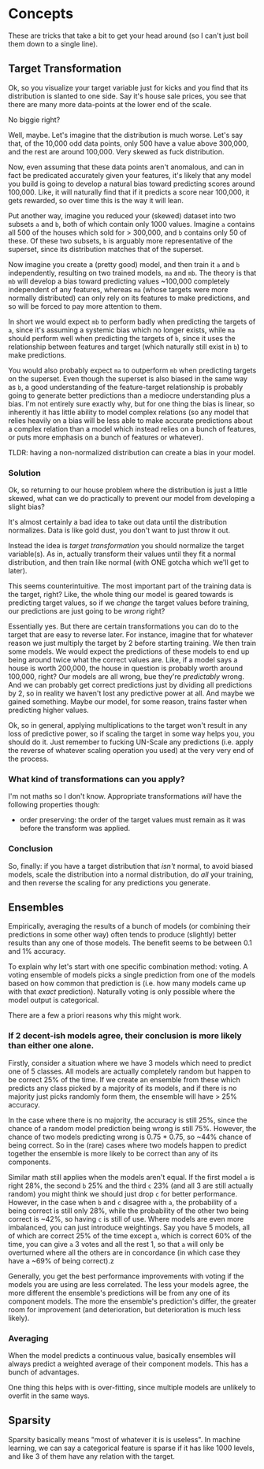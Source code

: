 # Concepts

These are tricks that take a bit to get your head around (so I can't just boil them down to a single line).

## Target Transformation

Ok, so you visualize your target variable just for kicks and you find that its distribution is slanted to one side. Say it's house sale prices, you see that there are many more data-points at the lower end of the scale. 

No biggie right?

Well, maybe. Let's imagine that the distribution is much worse. Let's say that, of the 10,000 odd data points, only 500 have a value above 300,000, and the rest are around 100,000. Very skewed as fuck distribution. 

Now, even assuming that these data points aren't anomalous, and can in fact be predicated accurately given your features, it's likely that any model you build is going to develop a natural bias toward predicting scores around 100,000. Like, it will naturally find that if it predicts a score near 100,000, it gets rewarded, so over time this is the way it will lean. 

Put another way, imagine you reduced your (skewed) dataset into two subsets `a` and `b`, both of which contain only 1000 values. Imagine `a` contains all 500 of the houses which sold for > 300,000, and `b` contains only 50 of these. Of these two subsets, `b` is arguably more representative of the superset, since its distribution matches that of the superset. 

Now imagine you create a (pretty good) model, and then train it `a` and `b` independently, resulting on two trained models, `ma` and `mb`. The theory is that `mb` will develop a bias toward predicting values ~100,000 completely independent of any features, whereas `ma` (whose targets were more normally distributed) can only rely on its features to make predictions, and so will be forced to pay more attention to them.

In short we would expect `mb` to perform badly when predicting the targets of `a`, since it's assuming a systemic bias which no longer exists, while `ma` should perform well when predicting the targets of `b`, since it uses the relationship between features and target (which naturally still exist in `b`) to make predictions. 

You would also probably expect `ma` to outperform `mb` when predicting targets on the superset. Even though the superset is also biased in the same way as `b`, a good understanding of the feature-target relationship is probably going to generate better predictions than a mediocre understanding plus a bias. I'm not entirely sure exactly why, but for one thing the bias is linear, so inherently it has little ability to model complex relations (so any model that relies heavily on a bias will be less able to make accurate predictions about a complex relation than a model which instead relies on a bunch of features, or puts more emphasis on a bunch of features or whatever).

TLDR: having a non-normalized distribution can create a bias in your model.

### Solution

Ok, so returning to our house problem where the distribution is just a little skewed, what can we do practically to prevent our model from developing a slight bias? 

It's almost certainly a bad idea to take out data until the distribution normalizes. Data is like gold dust, you don't want to just throw it out. 

Instead the idea is *target transformation* you should normalize the target variable(s). As in, actually transform their values until they fit a normal distribution, and then train like normal (with ONE gotcha which we'll get to later).

This seems counterintuitive. The most important part of the training data is the target, right? Like, the whole thing our model is geared towards is predicting target values, so if we *change* the target values before training, our predictions are just going to be *wrong* right? 

Essentially yes. But there are certain transformations you can do to the target that are easy to reverse later. For instance, imagine that for whatever reason we just multiply the target by 2 before starting training. We then train some models. We would expect the predictions of these models to end up being around twice what the correct values are. Like, if a model says a house is worth 200,000, the house in question is probably worth around 100,000, right? Our models are all wrong, bue they're *predictably* wrong. And we can probably get correct predictions just by dividing all predictions by 2, so in reality we haven't lost any predictive power at all. And maybe we gained something. Maybe our model, for some reason, trains faster when predicting higher values.

Ok, so in general, applying multiplications to the target won't result in any loss of predictive power, so if scaling the target in some way helps you, you should do it. Just remember to fucking UN-Scale any predictions (i.e. apply the reverse of whatever scaling operation you used) at the very very end of the process.

### What kind of transformations can you apply?

I'm not maths so I don't know. Appropriate transformations *will* have the following properties though:

- order preserving: the order of the target values must remain as it was before the transform was applied.

### Conclusion

So, finally: if you have a target distribution that *isn't* normal, to avoid biased models, scale the distribution into a normal distribution, do *all* your training, and then reverse the scaling for any predictions you generate.

## Ensembles

Empirically, averaging the results of a bunch of models (or combining their predictions in some other way) often tends to produce (slightly) better results than any one of those models. The benefit seems to be between 0.1 and 1% accuracy.

To explain why let's start with one specific combination method: voting. A voting ensemble of models picks a single prediction from one of the models based on how common that prediction is (i.e. how many models came up with that *exact* prediction). Naturally voting is only possible where the model output is categorical. 

There are a few a priori reasons why this might work. 

### If 2 decent-ish models agree, their conclusion is more likely than either one alone. 

Firstly, consider a situation where we have 3 models which need to predict one of 5 classes. All models are actually completely random but happen to be correct 25% of the time. If we create an ensemble from these which predicts any class picked by a majority of its models, and if there is no majority just picks randomly form them, the ensemble will have > 25% accuracy.

In the case where there is no majority, the accuracy is still 25%, since the chance of a random model prediction being wrong is still 75%. However, the chance of two models predicting wrong is 0.75 * 0.75, so ~44% chance of being correct. So in the (rare) cases where two models happen to predict together the ensemble is more likely to be correct than any of its components. 

Similar math still applies when the models aren't equal. If the first model `a` is right 28%, the second `b` 25% and the third `c` 23% (and all 3 are still actually random) you might think we should just drop `c` for better performance. However, in the case when `b` and `c` disagree with `a`, the probability of `a` being correct is still only 28%, while the probability of the other two being correct is ~42%, so having `c` is still of use. Where models are even more imbalanced, you can just introduce weightings. Say you have 5 models, all of which are correct 25% of the time except `a`, which is correct 60% of the time, you can give `a` 3 votes and all the rest 1, so that `a` will only be overturned where all the others are in concordance (in which case they have a ~69% of being correct).z

Generally, you get the best performance improvements with voting if the models you are using are less correlated. The less your models agree, the more different the ensemble's predictions will be from any one of its component models. The more the ensemble's prediction's differ, the greater room for improvement (and deterioration, but deterioration is much less likely).

### Averaging

When the model predicts a continuous value, basically ensembles will always predict a weighted average of their component models. This has a bunch of advantages.

One thing this helps with is over-fitting, since multiple models are unlikely to overfit in the same ways.


## Sparsity

Sparsity basically means "most of whatever it is is useless". In machine learning, we can say a categorical feature is sparse if it has like 1000 levels, and like 3 of them have any relation with the target. 